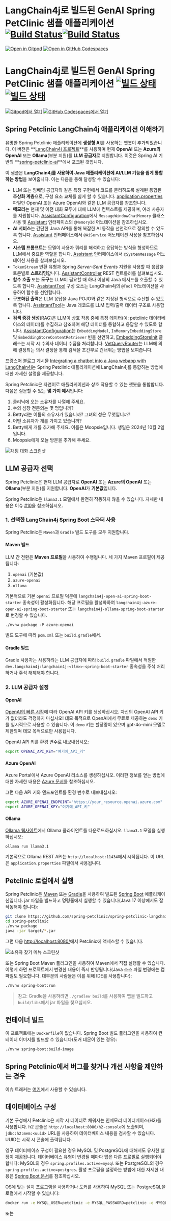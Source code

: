 # LangChain4j로 빌드된 GenAI Spring PetClinic 샘플 애플리케이션 [![Build Status](https://github.com/spring-petclinic/spring-petclinic-langchain4j/actions/workflows/maven-build.yml/badge.svg)](https://github.com/spring-petclinic/spring-petclinic-langchain4j/actions/workflows/maven-build.yml)[![Build Status](https://github.com/spring-petclinic/spring-petclinic-langchain4j/actions/workflows/gradle-build.yml/badge.svg)](https://github.com/spring-petclinic/spring-petclinic-langchain4j/actions/workflows/gradle-build.yml)

[![Open in Gitpod](https://gitpod.io/button/open-in-gitpod.svg)](https://gitpod.io/#https://github.com/spring-petclinic/spring-petclinic-langchain4j) [![Open in GitHub Codespaces](https://github.com/codespaces/badge.svg)](https://github.com/codespaces/new?hide_repo_select=true&ref=main&repo=https://github.com/codespaces/new?hide_repo_select=true&ref=main&repo=875544168)

# LangChain4j로 빌드된 GenAI Spring PetClinic 샘플 애플리케이션 [![빌드 상태](https://github.com/spring-petclinic/spring-petclinic-langchain4j/actions/workflows/maven-build.yml/badge.svg)](https://github.com/spring-petclinic/spring-petclinic-langchain4j/actions/workflows/maven-build.yml)[![빌드 상태](https://github.com/spring-petclinic/spring-petclinic-langchain4j/actions/workflows/gradle-build.yml/badge.svg)](https://github.com/spring-petclinic/spring-petclinic-langchain4j/actions/workflows/gradle-build.yml)

[![Gitpod에서 열기](https://gitpod.io/button/open-in-gitpod.svg)](https://gitpod.io/#https://github.com/spring-petclinic/spring-petclinic-langchain4j) [![GitHub Codespaces에서 열기](https://github.com/codespaces/badge.svg)](https://github.com/codespaces/new?hide_repo_select=true&ref=main&repo=https://github.com/codespaces/new?hide_repo_select=true&ref=main&repo=875544168)

## Spring Petclinic LangChain4j 애플리케이션 이해하기

유명한 Spring Petclinic 애플리케이션에 **생성형 AI**를 사용하는 챗봇이 추가되었습니다.
이 버전은 **[LangChain4j 프로젝트](https://docs.langchain4j.dev/)**를 사용하며 현재 **OpenAI** 또는 **Azure의 OpenAI** 또는 **Ollama**(부분 지원)를 **LLM 공급자**로 지원합니다.
이것은 Spring AI 기반의 **[spring-petclinic-ai](https://github.com/spring-petclinic/spring-petclinic-ai)**에서 포크된 것입니다.

이 샘플은 **LangChain4j를 사용하여 Java 애플리케이션에 AI/LLM 기능을 쉽게 통합하는 방법**을 보여줍니다.
이는 다음을 통해 달성할 수 있습니다:
* LLM 또는 임베딩 공급자와 같은 특정 구현에서 코드를 분리하도록 설계된 통합된 **추상화 계층**으로, 구성 요소 교체를 쉽게 할 수 있습니다.
  [application.properties](src/main/resources/application.properties) 파일만 OpenAI 또는 Azure OpenAI와 같은 LLM 공급자를 참조합니다.
* **메모리**는 현재 및 이전 대화 모두에 대해 LLM에 컨텍스트를 제공하며, 여러 사용자를 지원합니다.
  [AssistantConfiguration](src/main/java/org/springframework/samples/petclinic/chat/AssistantConfiguration.java)에서 `MessageWindowChatMemory` 클래스 사용 및
  [Assistant](src/main/java/org/springframework/samples/petclinic/chat/Assistant.java) 인터페이스의 `@MemoryId` 어노테이션을 참조하십시오.
* **AI 서비스**는 간단한 Java API를 통해 복잡한 AI 동작을 선언적으로 정의할 수 있도록 합니다.
  [Assistant](src/main/java/org/springframework/samples/petclinic/chat/Assistant.java) 인터페이스에서 `@AiService` 어노테이션 사용을 참조하십시오.
* **시스템 프롬프트**는 모델이 사용자 쿼리를 해석하고 응답하는 방식을 형성하므로 LLM에서 중요한 역할을 합니다.
  [Assistant](src/main/java/org/springframework/samples/petclinic/chat/Assistant.java) 인터페이스에서 `@SystemMessage` 어노테이션 사용을 살펴보십시오.
* `TokenStream` 반환 유형과 Spring *Server-Sent Events* 지원을 사용할 때 응답을 토큰별로 **스트리밍**합니다.
  [AssistantController](src/main/java/org/springframework/samples/petclinic/chat/AssistantController.java) REST 컨트롤러를 살펴보십시오.
* **함수 호출** 또는 **도구**는 LLM이 필요할 때 하나 이상의 Java 메서드를 호출할 수 있도록 합니다.
  [AssistantTool](src/main/java/org/springframework/samples/petclinic/chat/AssistantTool.java) 구성 요소는 LangChain4j의 `@Tool` 어노테이션을 사용하여 함수를 선언합니다.
* **구조화된 출력**은 LLM 응답을 Java POJO와 같은 지정된 형식으로 수신할 수 있도록 합니다.
  [AssistantTool](src/main/java/org/springframework/samples/petclinic/chat/AssistantTool.java)는 Java 레코드를 LLM 입력/출력 데이터 구조로 사용합니다.
* **검색 증강 생성**(RAG)은 LLM이 상호 작용 중에 특정 데이터(예: petclinic 데이터베이스의 데이터)를 수집하고 참조하여 해당 데이터를 통합하고 응답할 수 있도록 합니다.
  [AssistantConfiguration](src/main/java/org/springframework/samples/petclinic/chat/AssistantConfiguration.java)는 `EmbeddingModel`, `InMemoryEmbeddingStore` 및 `EmbeddingStoreContentRetriever` 빈을 선언하고, [EmbeddingStoreInit](src/main/java/org/springframework/samples/petclinic/chat/EmbeddingStoreInit.java) 클래스는 시작 시 수의사 데이터 수집을 처리합니다.
  [VetQueryRouter](src/main/java/org/springframework/samples/petclinic/chat/VetQueryRouter.java)는 LLM에 의해 결정되는 의사 결정을 통해 검색을 조건부로 건너뛰는 방법을 보여줍니다.

프랑스어 블로그 게시물 [Integrating a chatbot into a Java webapp with LangChain4j](https://javaetmoi.com/2024/11/integrer-un-chatbot-dans-une-webapp-java-avec-langchain4j/)는
Spring Petclinic 애플리케이션에 LangChain4j를 통합하는 방법에 대한 자세한 설명을 제공합니다.

Spring Petclinic은 자연어로 애플리케이션과 상호 작용할 수 있는 챗봇을 통합합니다.
다음은 질문할 수 있는 **몇 가지 예시**입니다:

1. 클리닉에 오는 소유자를 나열해 주세요.
2. 수의 심장 전문의는 몇 명입니까?
3. Betty라는 이름의 소유자가 있습니까? 그녀의 성은 무엇입니까?
4. 어떤 소유자가 개를 가지고 있습니까?
5. Betty에게 개를 추가해 주세요. 이름은 Moopsie입니다. 생일은 2024년 10월 2일입니다.
6. Moopsie에게 오늘 방문을 추가해 주세요.

![채팅 대화 스크린샷](docs/chat-dialog.png)

## LLM 공급자 선택

Spring Petclinic은 현재 LLM 공급자로 **OpenAI** 또는 **Azure의 OpenAI** 또는 **Ollama**(부분 지원)를 지원합니다.
**OpenAI**가 **기본값**입니다.

Spring Petclinic은 `llama3.1` 모델에서 완전히 작동하지 않을 수 있습니다.
자세한 내용은 이슈 [#10](https://github.com/spring-petclinic/spring-petclinic-langchain4j/issues/10)을 참조하십시오.

### 1. 선택한 LangChain4j Spring Boot 스타터 사용

Spring Petclinic은 `Maven`과 `Gradle` 빌드 도구를 모두 지원합니다.

#### Maven 빌드

LLM 간 전환은 **Maven 프로필**을 사용하여 수행됩니다. 세 가지 Maven 프로필이 제공됩니다:
1. `openai` (기본값)
2. `azure-openai`
3. `ollama`

기본적으로 기본 `openai` 프로필 덕분에 `langchain4j-open-ai-spring-boot-starter` 종속성이 활성화됩니다.
해당 프로필을 활성화하여 `langchain4j-azure-open-ai-spring-boot-starter` 또는 `langchain4j-ollama-spring-boot-starter`로 변경할 수 있습니다.
```shell
./mvnw package -P azure-openai
```
빌드 도구에 따라 `pom.xml` 또는 `build.gradle`에서.

#### Gradle 빌드

Gradle 사용자는 사용하려는 LLM 공급자에 따라 `build.gradle` 파일에서 적절한 `dev.langchain4j:langchain4j-<llm>>-spring-boot-starter` 종속성을 주석 처리하거나 주석 해제해야 합니다.


### 2. LLM 공급자 설정
   
#### OpenAI

[OpenAI의 빠른 시작](https://platform.openai.com/docs/quickstart)에 따라 OpenAI API 키를 생성하십시오.
자신의 OpenAI API 키가 없더라도 걱정하지 마십시오!
데모 목적으로 OpenAI에서 무료로 제공하는 `demo` 키를 일시적으로 사용할 수 있습니다.
이 `demo` 키는 할당량이 있으며 gpt-4o-mini 모델로 제한되며 데모 목적으로만 사용됩니다.

OpenAI API 키를 환경 변수로 내보내십시오:
```bash
export OPENAI_API_KEY="여기에_API_키"
 ```

#### Azure OpenAI

Azure Portal에서 Azure OpenAI 리소스를 생성하십시오.
이러한 정보를 얻는 방법에 대한 자세한 내용은 [Azure 문서](https://learn.microsoft.com/en-us/azure/ai-services/openai/)를 참조하십시오.

그런 다음 API 키와 엔드포인트를 환경 변수로 내보내십시오:
```bash
export AZURE_OPENAI_ENDPOINT="https://your_resource.openai.azure.com"
export AZURE_OPENAI_KEY="여기에_API_키"
```

#### Ollama

[Ollama 웹사이트](https://ollama.com/)에서 Ollama 클라이언트를 다운로드하십시오.
`llama3.1` 모델을 실행하십시오:
```shell
ollama run llama3.1
```
기본적으로 Ollama REST API는 `http://localhost:11434`에서 시작됩니다. 이 URL은 `application.properties` 파일에서 사용됩니다.


## Petclinic 로컬에서 실행

Spring Petclinic은 [Maven](https://spring.io/guides/gs/maven/) 또는 [Gradle](https://spring.io/guides/gs/gradle/)을 사용하여 빌드된 [Spring Boot](https://spring.io/guides/gs/spring-boot) 애플리케이션입니다. jar 파일을 빌드하고 명령줄에서 실행할 수 있습니다(Java 17 이상에서도 잘 작동해야 합니다):

```bash
git clone https://github.com/spring-petclinic/spring-petclinic-langchain4j.git
cd spring-petclinic
./mvnw package
java -jar target/*.jar
```

그런 다음 <http://localhost:8080/>에서 Petclinic에 액세스할 수 있습니다.

![소유자 찾기 메뉴 스크린샷](docs/find-owners-screenshot.png)

또는 Spring Boot Maven 플러그인을 사용하여 Maven에서 직접 실행할 수 있습니다. 이렇게 하면 프로젝트에서 변경한 내용이 즉시 반영됩니다(Java 소스 파일 변경에는 컴파일도 필요합니다. 대부분의 사람들은 이를 위해 IDE를 사용합니다):

```bash
./mvnw spring-boot:run
```

> 참고: Gradle을 사용하려면 `./gradlew build`를 사용하여 앱을 빌드하고 `build/libs`에서 jar 파일을 찾으십시오.

## 컨테이너 빌드

이 프로젝트에는 `Dockerfile`이 없습니다. Spring Boot 빌드 플러그인을 사용하여 컨테이너 이미지를 빌드할 수 있습니다(도커 데몬이 있는 경우):

```bash
./mvnw spring-boot:build-image
```

## Spring Petclinic에서 버그를 찾거나 개선 사항을 제안하는 경우

이슈 트래커는 [여기](https://github.com/spring-petclinic/spring-petclinic-langchain4j/issues)에서 사용할 수 있습니다.

## 데이터베이스 구성

기본 구성에서 Petclinic은 시작 시 데이터로 채워지는 인메모리 데이터베이스(H2)를 사용합니다.
h2 콘솔은 `http://localhost:8080/h2-console`에 노출되며, `jdbc:h2:mem:<uuid>` URL을 사용하여 데이터베이스 내용을 검사할 수 있습니다. UUID는 시작 시 콘솔에 출력됩니다.

영구 데이터베이스 구성이 필요한 경우 MySQL 및 PostgreSQL에 대해서도 유사한 설정이 제공됩니다. 데이터베이스 유형이 변경될 때마다 앱은 다른 프로필로 실행되어야 합니다: MySQL의 경우 `spring.profiles.active=mysql` 또는 PostgreSQL의 경우 `spring.profiles.active=postgres`. 활성 프로필을 설정하는 방법에 대한 자세한 내용은 [Spring Boot 문서](https://docs.spring.io/spring-boot/how-to/properties-and-configuration.html#howto.properties-and-configuration.set-active-spring-profiles)를 참조하십시오.

OS에 맞는 설치 프로그램을 사용하거나 도커를 사용하여 MySQL 또는 PostgreSQL을 로컬에서 시작할 수 있습니다:

```bash
docker run -e MYSQL_USER=petclinic -e MYSQL_PASSWORD=petclinic -e MYSQL_ROOT_PASSWORD=root -e MYSQL_DATABASE=petclinic -p 3306:3306 mysql:9.1
```

또는

```bash
